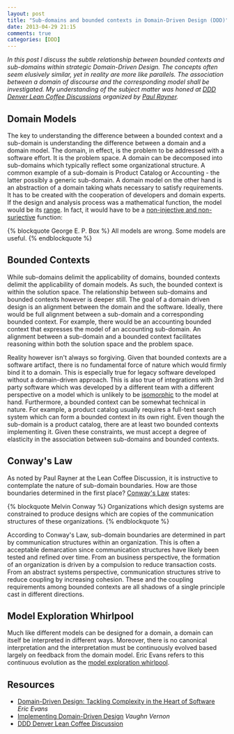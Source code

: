 ```yaml
---
layout: post
title: "Sub-domains and bounded contexts in Domain-Driven Design (DDD)"
date: 2013-04-29 21:15
comments: true
categories: [DDD]
---
```

_In this post I discuss the subtle relationship between bounded contexts and sub-domains within strategic Domain-Driven Design. The concepts often seem elusively similar, yet in reality are more like parallels. The association between a domain of discourse and the corresponding model shall be investigated. My understanding of the subject matter was honed at [DDD Denver Lean Coffee Discussions](http://vimeo.com/63635620) organized by [Paul Rayner](http://www.virtual-genius.com/)._

<!--more-->

## Domain Models

The key to understanding the difference between a bounded context and a sub-domain is understanding the difference between a domain and a domain model. The domain, in effect, is the problem to be addressed with a software effort. It is the problem space. A domain can be decomposed into sub-domains which typically reflect some organizational structure. A common example of a sub-domain is Product Catalog or Accounting - the latter possibly a generic sub-domain. A domain model on the other hand is an abstraction of a domain taking whats necessary to satisfy requirements. It has to be created with the cooperation of developers and domain experts. If the design and analysis process was a mathematical function, the model would be its [range](http://en.wikipedia.org/wiki/Range_\(mathematics\)). In fact, it would have to be a [non-injective and non-surjective](http://en.wikipedia.org/wiki/Bijection,_injection_and_surjection) function:

{% blockquote George E. P. Box %}
All models are wrong. Some models are useful.
{% endblockquote %}

## Bounded Contexts

While sub-domains delimit the applicability of domains, bounded contexts delimit the applicability of domain models. As such, the bounded context is within the solution space. The relationship between sub-domains and bounded contexts however is deeper still. The goal of a domain driven design is an alignment between the domain and the software. Ideally, there would be full alignment between a sub-domain and a corresponding bounded context. For example, there would be an accounting bounded context that expresses the model of an accounting sub-domain. An alignment between a sub-domain and a bounded context facilitates reasoning within both the solution space and the problem space. 

Reality however isn't always so forgiving. Given that bounded contexts are a software artifact, there is no fundamental force of nature which would firmly bind it to a domain. This is especially true for legacy software developed without a domain-driven approach. This is also true of integrations with 3rd party software which was developed by a different team with a different perspective on a model which is unlikely to be [isomorphic](http://en.wikipedia.org/wiki/Isomorphism) to the model at hand. Furthermore, a bounded context can be somewhat technical in nature. For example, a product catalog usually requires a full-text search system which can form a bounded context in its own right. Even though the sub-domain is a product catalog, there are at least two bounded contexts implementing it. Given these constraints, we must accept a degree of elasticity in the association between sub-domains and bounded contexts.

## Conway's Law

As noted by Paul Rayner at the Lean Coffee Discussion, it is instructive to contemplate the nature of sub-domain boundaries. How are those boundaries determined in the first place? [Conway's Law](http://en.wikipedia.org/wiki/Conway's_law) states:

{% blockquote Melvin Conway %}
Organizations which design systems are constrained to produce designs which are copies of the communication structures of these organizations.
{% endblockquote %}

According to Conway's Law, sub-domain boundaries are determined in part by communication structures within an organization. This is often a acceptable demarcation since communication structures have likely been tested and refined over time. From an business perspective, the formation of an organization is driven by a compulsion to reduce transaction costs. From an abstract systems perspective, communication structures strive to reduce coupling by increasing cohesion. These and the coupling requirements among bounded contexts are all shadows of a single principle cast in different directions.

## Model Exploration Whirlpool

Much like different models can be designed for a domain, a domain can itself be interpreted in different ways. Moreover, there is no canonical interpretation and the interpretation must be continuously evolved based largely on feedback from the domain model. Eric Evans refers to this continuous evolution as the [model exploration whirlpool](http://www.domainlanguage.com/ddd/whirlpool/Domain_Language_Model_Exploration_Whirlpool_v2010-06-19.pdf). 

## Resources

- [Domain-Driven Design: Tackling Complexity in the Heart of Software](http://www.amazon.com/Domain-Driven-Design-Tackling-Complexity-Software/dp/0321125215) _Eric Evans_
- [Implementing Domain-Driven Design](http://www.amazon.com/Implementing-Domain-Driven-Design-Vaughn-Vernon/dp/0321834577) _Vaughn Vernon_
- [DDD Denver Lean Coffee Discussion](http://vimeo.com/63635620)
